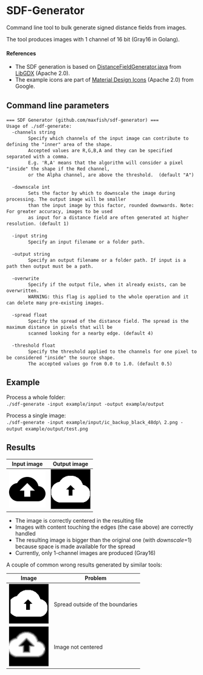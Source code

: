 # SDF-Generator
Command line tool to bulk generate signed distance fields from images.

The tool produces images with 1 channel of 16 bit (Gray16 in Golang).  

#### References
* The SDF generation is based on [DistanceFieldGenerator.java](https://github.com/libgdx/libgdx/blob/master/extensions/gdx-tools/src/com/badlogic/gdx/tools/distancefield/DistanceFieldGenerator.java) from [LibGDX](https://github.com/libgdx/libgdx) (Apache 2.0).
* The example icons are part of [Material Design Icons](https://github.com/google/material-design-icons) (Apache 2.0) from Google.

## Command line parameters
```
=== SDF Generator (github.com/maxfish/sdf-generator) ===
Usage of ./sdf-generate:
  -channels string
    	Specify which channels of the input image can contribute to defining the "inner" area of the shape.
    	Accepted values are R,G,B,A and they can be specified separated with a comma.
        E.g. 'R,A' means that the algorithm will consider a pixel "inside" the shape if the Red channel,
        or the Alpha channel, are above the threshold.  (default "A")

  -downscale int
    	Sets the factor by which to downscale the image during processing. The output image will be smaller
        than the input image by this factor, rounded downwards. Note: For greater accuracy, images to be used
        as input for a distance field are often generated at higher resolution. (default 1)

  -input string
    	Specify an input filename or a folder path.

  -output string
    	Specify an output filename or a folder path. If input is a path then output must be a path.

  -overwrite
    	Specify if the output file, when it already exists, can be overwritten.
    	WARNING: this flag is applied to the whole operation and it can delete many pre-existing images.

  -spread float
    	Specify the spread of the distance field. The spread is the maximum distance in pixels that will be
        scanned looking for a nearby edge. (default 4)

  -threshold float
    	Specify the threshold applied to the channels for one pixel to be considered "inside" the source shape.
    	The accepted values go from 0.0 to 1.0. (default 0.5)
```

## Example

Process a whole folder:<br>
`./sdf-generate -input example/input -output example/output`

Process a single image:<br>
`./sdf-generate -input example/input/ic_backup_black_48dp\ 2.png -output example/output/test.png`

## Results
|  Input image |  Output image | 
|---|---|
| ![](images/backup_original.png?raw=true)  |  ![](images/backup_ok.png?raw=true) |

* The image is correctly centered in the resulting file
* Images with content touching the edges (the case above) are correctly handled
* The resulting image is bigger than the original one (with *downscale*=1) because space is made available for the spread
* Currently, only 1-channel images are produced (Gray16) 

A couple of common wrong results generated by similar tools:

|Image|Problem|
|--|--|
| ![](images/backup_error_1.png?raw=true) | Spread outside of the boundaries |
| ![](images/backup_error_2.png?raw=true) | Image not centered |

